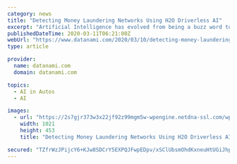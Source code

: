 ```yaml
---
category: news
title: "Detecting Money Laundering Networks Using H2O Driverless AI"
excerpt: "Artificial Intelligence has evolved from being a buzz word to a reality today ... and automatically reinforce the AI model’s understanding to avoid patterns that don’t lead to laundered money. H2O Driverless AI is an Award-winning Automatic Machine Learning Platform that empowers data scientists to work on projects faster and more ..."
publishedDateTime: 2020-03-11T06:21:00Z
webUrl: "https://www.datanami.com/2020/03/10/detecting-money-laundering-networks-using-h2o-driverless-ai/"
type: article

provider:
  name: datanami.com
  domain: datanami.com

topics:
  - AI in Autos
  - AI

images:
  - url: "https://2s7gjr373w3x22jf92z99mgm5w-wpengine.netdna-ssl.com/wp-content/uploads/2020/03/driverlessAI.png"
    width: 1021
    height: 453
    title: "Detecting Money Laundering Networks Using H2O Driverless AI"

secured: "TZfrWzJPijcY6+KJw8SDCrY5EXPQJFwpEDpv/xSClUbsmOhdKxneuHtUGiJhplnIbtVPE5OLWk+WLZ+SRIFxNxzW5GyE/UbVrWtKr2Zb/l24Dx+EE8gmLdg0jppMYESZIJkohSiAGOm0KUo8X21bKmAJRBIQO5HdtHciHKaWhW+xT5BMZsaF7YaOCr2FsxS17U6Cf1660QPBNHguqBOmBCjhIxFFbJhy6uqv693vQ/tttWaJVmSpN+dVQElzNl967fNj/eN6ZIoe76fcw3RP2HATem6nYB29EM+CD0tjxw5XuXlQWit3Jm6HEsZt50be;ZcBZpI8tjKY8Tjab57TJmA=="
---
```


